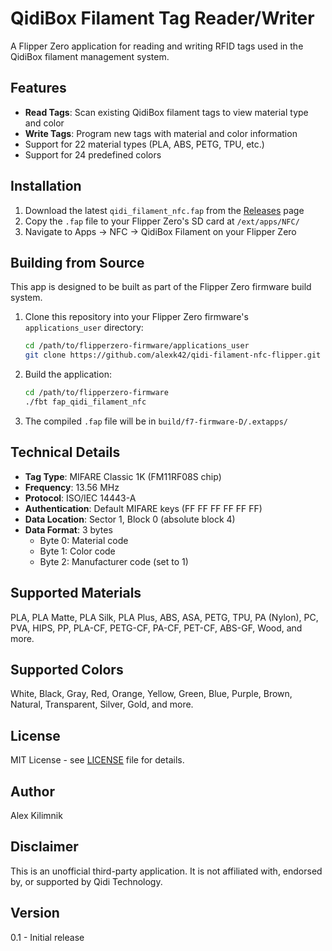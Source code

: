 # QidiBox Filament Tag Reader/Writer

A Flipper Zero application for reading and writing RFID tags used in the QidiBox filament management system.

## Features

- **Read Tags**: Scan existing QidiBox filament tags to view material type and color
- **Write Tags**: Program new tags with material and color information
- Support for 22 material types (PLA, ABS, PETG, TPU, etc.)
- Support for 24 predefined colors

## Installation

1. Download the latest `qidi_filament_nfc.fap` from the [Releases](https://github.com/alexk42/qidi-filament-nfc-flipper/releases) page
2. Copy the `.fap` file to your Flipper Zero's SD card at `/ext/apps/NFC/`
3. Navigate to Apps → NFC → QidiBox Filament on your Flipper Zero

## Building from Source

This app is designed to be built as part of the Flipper Zero firmware build system.

1. Clone this repository into your Flipper Zero firmware's `applications_user` directory:
   ```bash
   cd /path/to/flipperzero-firmware/applications_user
   git clone https://github.com/alexk42/qidi-filament-nfc-flipper.git
   ```

2. Build the application:
   ```bash
   cd /path/to/flipperzero-firmware
   ./fbt fap_qidi_filament_nfc
   ```

3. The compiled `.fap` file will be in `build/f7-firmware-D/.extapps/`

## Technical Details

- **Tag Type**: MIFARE Classic 1K (FM11RF08S chip)
- **Frequency**: 13.56 MHz
- **Protocol**: ISO/IEC 14443-A
- **Authentication**: Default MIFARE keys (FF FF FF FF FF FF)
- **Data Location**: Sector 1, Block 0 (absolute block 4)
- **Data Format**: 3 bytes
  - Byte 0: Material code
  - Byte 1: Color code
  - Byte 2: Manufacturer code (set to 1)

## Supported Materials

PLA, PLA Matte, PLA Silk, PLA Plus, ABS, ASA, PETG, TPU, PA (Nylon), PC, PVA, HIPS, PP, PLA-CF, PETG-CF, PA-CF, PET-CF, ABS-GF, Wood, and more.

## Supported Colors

White, Black, Gray, Red, Orange, Yellow, Green, Blue, Purple, Brown, Natural, Transparent, Silver, Gold, and more.

## License

MIT License - see [LICENSE](LICENSE) file for details.

## Author

Alex Kilimnik

## Disclaimer

This is an unofficial third-party application. It is not affiliated with, endorsed by, or supported by Qidi Technology.

## Version

0.1 - Initial release
